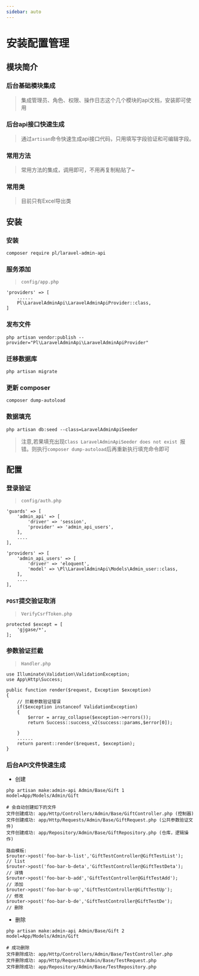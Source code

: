 ```yaml
---
sidebar: auto
---
```


# 安装配置管理

## 模块简介

### 后台基础模块集成

> 集成管理员、角色、权限、操作日志这个几个模块的api文档，安装即可使用

### 后台api接口快速生成

> 通过`artisan`命令快速生成api接口代码，只用填写字段验证和可编辑字段。

### 常用方法

> 常用方法的集成，调用即可，不用再复制粘贴了~

### 常用类

 > 目前只有Excel导出类


## 安装

### 安装
```
composer require pl/laravel-admin-api
```

### 服务添加

> `config/app.php`

```
'providers' => [
    ......
    Pl\LaravelAdminApi\LaravelAdminApiProvider::class,
]
```

### 发布文件
```
php artisan vendor:publish --provider="Pl\LaravelAdminApi\LaravelAdminApiProvider"
```

### 迁移数据库
```
php artisan migrate
```

### 更新 composer
``` 
composer dump-autoload
```

### 数据填充
```
php artisan db:seed --class=LaravelAdminApiSeeder
```

> 注意,若果填充出现`Class LaravelAdminApiSeeder does not exist `报错。则执行`composer dump-autoload`后再重新执行填充命令即可


## 配置

### 登录验证
> `config/auth.php`
```
'guards' => [
    'admin_api' => [
        'driver' => 'session',
        'provider' => 'admin_api_users',
    ],
    ....
],

'providers' => [
    'admin_api_users' => [
        'driver' => 'eloquent',
        'model' => \Pl\LaravelAdminApi\Models\Admin_user::class,
    ],
    ....
],
```

### `POST`提交验证取消
> `VerifyCsrfToken.php`
```
protected $except = [
    'gjgase/*',
];
```

### 参数验证拦截
>`Handler.php`
```
use Illuminate\Validation\ValidationException;
use App\Http\Success;

public function render($request, Exception $exception)
{
    // 拦截参数验证错误
    if($exception instanceof ValidationException)
    {
        $error = array_collapse($exception->errors());
        return Success::success_v2(success::params,$error[0]);

    }
    ......
    return parent::render($request, $exception);
}
```

### 后台API文件快速生成

- 创建
```
php artisan make:admin-api Admin/Base/Gift 1 model=App/Models/Admin/Gift

# 会自动创建如下的文件
文件创建成功: app/Http/Controllers/Admin/Base/GiftController.php (控制器)
文件创建成功: app/Http/Requests/Admin/Base/GiftRequest.php (公共参数验证文件)
文件创建成功: app/Repository/Admin/Base/GiftRepository.php (仓库，逻辑操作)

路由模板:
$router->post('foo-bar-b-list','GiftTestController@GiftTestList');    // list
$router->post('foo-bar-b-deta','GiftTestController@GiftTestDeta');    // 详情
$router->post('foo-bar-b-add','GiftTestController@GiftTestAdd');      // 添加
$router->post('foo-bar-b-up','GiftTestController@GiftTestUp');        // 修改
$router->post('foo-bar-b-de','GiftTestController@GiftTestDe');        // 删除
```

- 删除
```
php artisan make:admin-api Admin/Base/Gift 2 model=App/Models/Admin/Gift

# 成功删除
文件删除成功: app/Http/Controllers/Admin/Base/TestController.php
文件删除成功: app/Http/Requests/Admin/Base/TestRequest.php
文件删除成功: app/Repository/Admin/Base/TestRepository.php
```